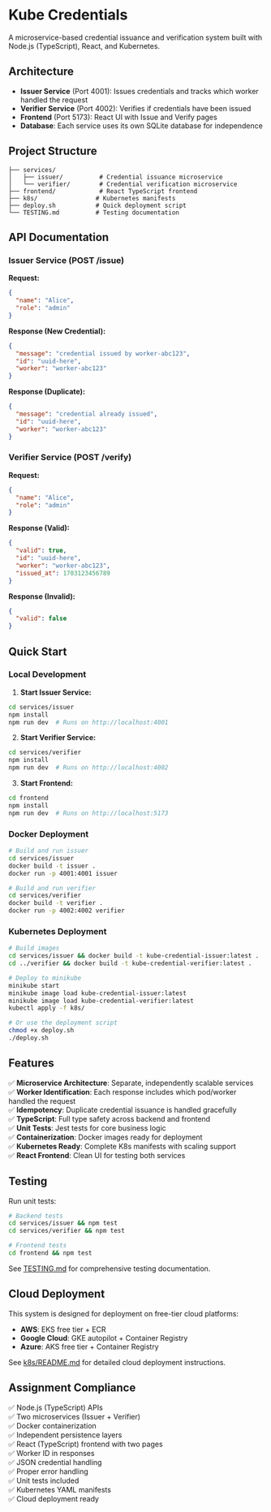# Kube Credentials

A microservice-based credential issuance and verification system built with Node.js (TypeScript), React, and Kubernetes.

## Architecture

- **Issuer Service** (Port 4001): Issues credentials and tracks which worker handled the request
- **Verifier Service** (Port 4002): Verifies if credentials have been issued 
- **Frontend** (Port 5173): React UI with Issue and Verify pages
- **Database**: Each service uses its own SQLite database for independence

## Project Structure

```
├── services/
│   ├── issuer/          # Credential issuance microservice
│   └── verifier/        # Credential verification microservice
├── frontend/            # React TypeScript frontend
├── k8s/                # Kubernetes manifests
├── deploy.sh           # Quick deployment script
└── TESTING.md          # Testing documentation
```

## API Documentation

### Issuer Service (POST /issue)

**Request:**
```json
{
  "name": "Alice",
  "role": "admin"
}
```

**Response (New Credential):**
```json
{
  "message": "credential issued by worker-abc123",
  "id": "uuid-here",
  "worker": "worker-abc123"
}
```

**Response (Duplicate):**
```json
{
  "message": "credential already issued",
  "id": "uuid-here", 
  "worker": "worker-abc123"
}
```

### Verifier Service (POST /verify)

**Request:**
```json
{
  "name": "Alice",
  "role": "admin"
}
```

**Response (Valid):**
```json
{
  "valid": true,
  "id": "uuid-here",
  "worker": "worker-abc123",
  "issued_at": 1703123456789
}
```

**Response (Invalid):**
```json
{
  "valid": false
}
```

## Quick Start

### Local Development

1. **Start Issuer Service:**
```bash
cd services/issuer
npm install
npm run dev  # Runs on http://localhost:4001
```

2. **Start Verifier Service:**
```bash
cd services/verifier  
npm install
npm run dev  # Runs on http://localhost:4002
```

3. **Start Frontend:**
```bash
cd frontend
npm install
npm run dev  # Runs on http://localhost:5173
```

### Docker Deployment

```bash
# Build and run issuer
cd services/issuer
docker build -t issuer .
docker run -p 4001:4001 issuer

# Build and run verifier
cd services/verifier
docker build -t verifier .
docker run -p 4002:4002 verifier
```

### Kubernetes Deployment

```bash
# Build images
cd services/issuer && docker build -t kube-credential-issuer:latest .
cd ../verifier && docker build -t kube-credential-verifier:latest .

# Deploy to minikube
minikube start
minikube image load kube-credential-issuer:latest
minikube image load kube-credential-verifier:latest
kubectl apply -f k8s/

# Or use the deployment script
chmod +x deploy.sh
./deploy.sh
```

## Features

✅ **Microservice Architecture**: Separate, independently scalable services  
✅ **Worker Identification**: Each response includes which pod/worker handled the request  
✅ **Idempotency**: Duplicate credential issuance is handled gracefully  
✅ **TypeScript**: Full type safety across backend and frontend  
✅ **Unit Tests**: Jest tests for core business logic  
✅ **Containerization**: Docker images ready for deployment  
✅ **Kubernetes Ready**: Complete K8s manifests with scaling support  
✅ **React Frontend**: Clean UI for testing both services  

## Testing

Run unit tests:
```bash
# Backend tests
cd services/issuer && npm test
cd services/verifier && npm test

# Frontend tests
cd frontend && npm test
```

See [TESTING.md](./TESTING.md) for comprehensive testing documentation.

## Cloud Deployment

This system is designed for deployment on free-tier cloud platforms:

- **AWS**: EKS free tier + ECR
- **Google Cloud**: GKE autopilot + Container Registry  
- **Azure**: AKS free tier + Container Registry

See [k8s/README.md](./k8s/README.md) for detailed cloud deployment instructions.

## Assignment Compliance

✅ Node.js (TypeScript) APIs  
✅ Two microservices (Issuer + Verifier)  
✅ Docker containerization  
✅ Independent persistence layers  
✅ React (TypeScript) frontend with two pages  
✅ Worker ID in responses  
✅ JSON credential handling  
✅ Proper error handling  
✅ Unit tests included  
✅ Kubernetes YAML manifests  
✅ Cloud deployment ready
